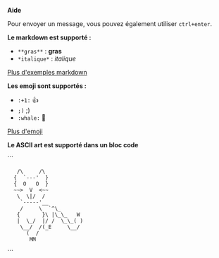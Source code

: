 **Aide**

Pour envoyer un message, vous pouvez également utiliser `ctrl+enter`.

**Le markdown est supporté :**
- `**gras**` : **gras** 
- `*italique*` : *italique* 

[Plus d'exemples markdown](https://guides.github.com/features/mastering-markdown/)

**Les emoji sont supportés :**
- `:+1:`  :+1:
- `;)`  ;)
- `:whale:`  :whale:

[Plus d'emoji](https://www.webfx.com/tools/emoji-cheat-sheet/)

**Le ASCII art est supporté dans un bloc code**

\`\`\`
```
   /\     /\
  {  `---'  }
  {  O   O  }
  ~~>  V  <~~
   \  \|/  /
    `-----'__
    /     \  `^\_
   {       }\ |\_\_   W
   |  \_/  |/ /  \_\_( )
    \__/  /(_E     \__/
      (  /
       MM
```
\`\`\`